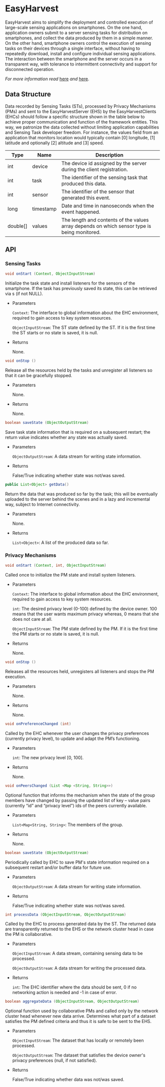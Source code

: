 # EasyHarvest

EasyHarvest aims to simplify the deployment and controlled execution of large-scale sensing applications on smartphones. On the one hand, application owners submit to a server sensing tasks for distribution on smartphones, and collect the data produced by them in a simple manner. On the other hand, smartphone owners control the execution of sensing tasks on their devices through a single interface, without having to repeatedly download, install and configure individual sensing applications. The interaction between the smartphone and the server occurs in a transparent way, with tolerance to intermittent connectivity and support for disconnected operation.

*For more information read* [here](http://www.inf.uth.gr/wp-content/uploads/formidable/Katsomallos_Emmanouil.pdf) *and* [here](http://www.inf.uth.gr/wp-content/uploads/formidable/Katsomallos_Emmanouil1.pdf).

## Data Structure

Data recorded by Sensing Tasks (STs), processed by Privacy Mechanisms (PMs) and sent to the EasyHarvestServer (EHS) by the EasyHarvestClients (EHCs) should follow a specific structure shown in the table below to achieve proper communication and function of the framework entities. This way, we patronize the data collected without limiting application capabilities and Sensing Task developer freedom. For instance, the values field from an application that monitors location would typically contain [0] longitude, [1] latitude and optionally [2] altitude and [3] speed.

| Type          | Name          | Description   |
| ------------- | ------------- | ------------- |
| int           | device        | The device id assigned by the server during the client registration. |
| int           | task          | The identifier of the sensing task that produced this data. |
| int           | sensor        | The identifier of the sensor that generated this event. |
| long          | timestamp     | Date and time in nanoseconds when the event happened. |
| double[]      | values        | The length and contents of the values array depends on which sensor type is being monitored. |

## API

### Sensing Tasks

```java
void onStart (Context, ObjectInputStream)
```

Initialize the task state and install listeners for the sensors of the smartphone. If the task has previously saved its state, this can be retrieved via s (if not NULL).

* Parameters

  `Context`: The interface to global information about the EHC environment, required to gain access to key system resources.

  `ObjectInputStream`: The ST state defined by the ST. If it is the first time the ST starts or no state is saved, it is null.

* Returns

  None.

```java
void onStop ()
```

Release all the resources held by the tasks and unregister all listeners so that it can be gracefully stopped.

* Parameters

  None.

* Returns

  None.

```java
boolean saveState (ObjectOutputStream)
```

Save task state information that is required on a subsequent restart; the return value indicates whether any state was actually saved.

* Parameters

  `ObjectOutputStream`: A data stream for writing state information.

* Returns

  False/True indicating whether state was not/was saved.

```java
public List<Object> getData()
```

Return the data that was produced so far by the task; this will be eventually uploaded to the server behind the scenes and in a lazy and incremental way, subject to Internet connectivity.

* Parameters

  None.

* Returns

  `List<Object>`: A list of the produced data so far.


### Privacy Mechanisms

```java
void onStart (Context, int, ObjectInputStream)
```

Called once to initialize the PM state and install system listeners.
* Parameters

  `Context`: The interface to global information about the EHC environment, required to gain access to key system resources.

  `int`: The desired privacy level (0-100) defined by the device owner. 100 means that the user wants maximum privacy whereas, 0 means that she does not care at all.

  `ObjectInputStream`: The PM state defined by the PM. If it is the first time the PM starts or no state is saved, it is null.

* Returns

  None.

```java
void onStop ()
```

Releases all the resources held, unregisters all listeners and stops the PM execution.

* Parameters

  None.

* Returns

  None.

```java
void onPreferenceChanged (int)
```

Called by the EHC whenever the user changes the privacy preferences (currently privacy level), to update and adapt the PM’s functioning.

* Parameters

  `int`: The new privacy level [0, 100].

* Returns

  None.

```java
void onPeersChanged (List <Map <String, String>>)
```

Optional function that informs the mechanism when the state of the group members have changed by passing the updated list of key – value pairs (currently “id” and “privacy level”) ids of the peers currently available.

* Parameters

  `List<Map<String, String>`: The members of the group.

* Returns

  None.

```java
boolean saveState (ObjectOutputStream)
```

Periodically called by EHC to save PM's state information required on a subsequent restart and/or buffer data for future use.

* Parameters

  `ObjectOutputStream`: A data stream for writing state information.

* Returns

  False/True indicating whether state was not/was saved.

```java
int processData (ObjectInputStream, ObjectOutputStream)
```

Called by the EHC to process generated data by the ST. The returned data are transparently returned to the EHS or the network cluster head in case the PM is collaborative.

* Parameters

  `ObjectInputStream`: A data stream, containing sensing data to be processed.

  `ObjectOutputStream`: A data stream for writing the processed data.

* Returns

  `int`: The EHC identifier where the data should be sent, 0 if no networking action is needed and -1 in case of error.

```java
boolean aggregateData (ObjectInputStream, ObjectOutputStream)
```

Optional function used by collaborative PMs and called only by the network cluster head whenever new data arrive. Determines what part of a dataset satisfies the PM defined criteria and thus it is safe to be sent to the EHS.

* Parameters

  `ObjectInputStream`: The dataset that has locally or remotely been processed.

  `ObjectOutputStream`: The dataset that satisfies the device owner's privacy preferences (null, if not satisfied).

* Returns

  False/True indicating whether data was not/was saved.
